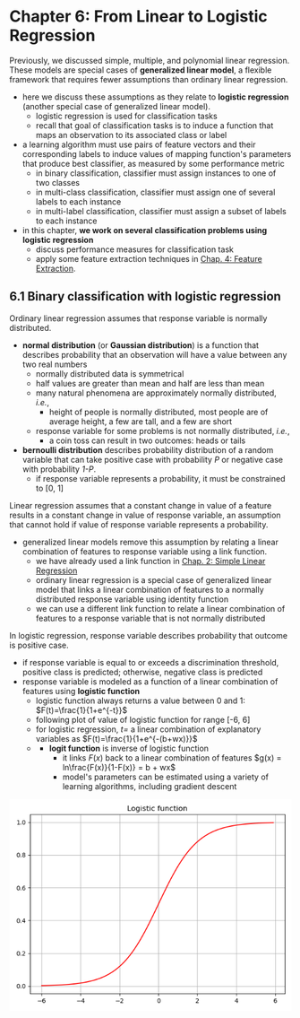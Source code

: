 # Chapter 6: From Linear to Logistic Regression


Previously, we discussed simple, multiple, and polynomial linear regression. These models are special cases of **generalized linear model**, a flexible framework that requires fewer assumptions than ordinary linear regression.
- here we discuss these assumptions as they relate to **logistic regression** (another special case of generalized linear model).
	- logistic regression is used for classification tasks
	- recall that goal of classification tasks is to induce a function that maps an observation to its associated class or label
- a learning algorithm must use pairs of feature vectors and their corresponding labels to induce values of mapping function's parameters that produce best classifier, as measured by some performance metric
	- in binary classification, classifier must assign instances to one of two classes
	- in multi-class classification, classifier must assign one of several labels to each instance
	- in multi-label classification, classifier must assign a subset of labels to each instance
- in this chapter, **we work on several classification problems using logistic regression**
	- discuss performance measures for classification task
	- apply some feature extraction techniques in [Chap. 4: Feature Extraction](../chap-04-feature-extraction/).


## 6.1 Binary classification with logistic regression

Ordinary linear regression assumes that response variable is normally distributed.
- **normal distribution** (or **Gaussian distribution**) is a function that describes probability that an observation will have a value between any two real numbers
	- normally distributed data is symmetrical
	- half values are greater than mean and half are less than mean
	- many natural phenomena are approximately normally distributed, *i.e.*,
		- height of people is normally distributed, most people are of average height, a few are tall, and a few are short
	- response variable for some problems is not normally distributed, *i.e.*,
		- a coin toss can result in two outcomes: heads or tails
- **bernoulli distribution** describes probability distribution of a random variable that can take positive case with probability *P* or negative case with probability *1-P*.
	- if response variable represents a probability, it must be constrained to [0, 1]

Linear regression assumes that a constant change in value of a feature results in a constant change in value of response variable, an assumption that cannot hold if value of response variable represents a probability.
- generalized linear models remove this assumption by relating a linear combination of features to response variable using a link function.
	- we have already used a link function in [Chap. 2: Simple Linear Regression](../chap-02-simple-linear-regression/chap-02-simple-linear-regression.md)
	- ordinary linear regression is a special case of generalized linear model that links a linear combination of features to a normally distributed response variable using identity function
	- we can use a different link function to relate a linear combination of features to a response variable that is not normally distributed

In logistic regression, response variable describes probability that outcome is positive case. 
- if response variable is equal to or exceeds a discrimination threshold, positive class is predicted; otherwise, negative class is predicted
- response variable is modeled as a function of a linear combination of features using **logistic function**
	- logistic function always returns a value between 0 and 1: $F(t)=\frac{1}{1+e^{-t}}$
	- following plot of value of logistic function for range [-6, 6]
	- for logistic regression, *t=* a linear combination of explanatory variables as $F(t)=\frac{1}{1+e^{-(b+wx)}}$
	- - **logit function** is inverse of logistic function
		- it links $F(x)$ back to a linear combination of features $g(x) = ln\frac{F(x)}{1-F(x)} = b + wx$
		- model's parameters can be estimated using a variety of learning algorithms, including gradient descent

![](./0-plot-logistic-func.png)

